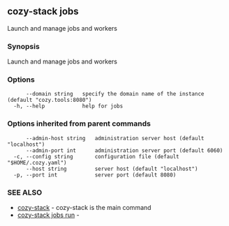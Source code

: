 ## cozy-stack jobs

Launch and manage jobs and workers

### Synopsis

Launch and manage jobs and workers

### Options

```
      --domain string   specify the domain name of the instance (default "cozy.tools:8080")
  -h, --help            help for jobs
```

### Options inherited from parent commands

```
      --admin-host string   administration server host (default "localhost")
      --admin-port int      administration server port (default 6060)
  -c, --config string       configuration file (default "$HOME/.cozy.yaml")
      --host string         server host (default "localhost")
  -p, --port int            server port (default 8080)
```

### SEE ALSO

* [cozy-stack](cozy-stack.md)	 - cozy-stack is the main command
* [cozy-stack jobs run](cozy-stack_jobs_run.md)	 - 

